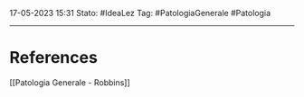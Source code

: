 17-05-2023 15:31
Stato: #IdeaLez
Tag: #PatologiaGenerale #Patologia 


---
# References 

[[Patologia Generale - Robbins]]